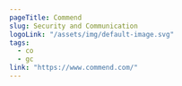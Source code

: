 ```yaml
---
pageTitle: Commend
slug: Security and Communication
logoLink: "/assets/img/default-image.svg"
tags:
  - co
  - gc
link: "https://www.commend.com/"
---
```

